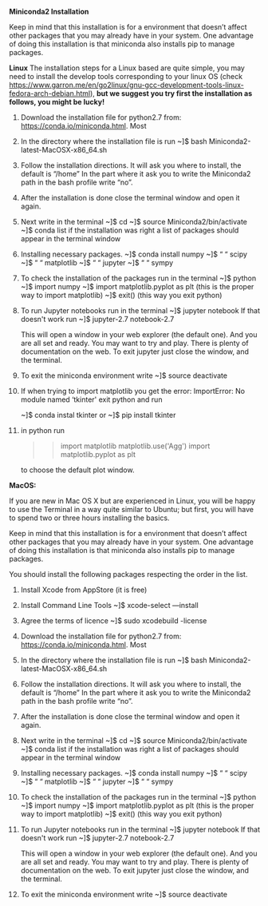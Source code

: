 **Miniconda2 Installation** 

Keep in mind that this installation is for a environment that doesn’t affect other packages that you may already have in your system. One advantage of doing this installation is that miniconda also installs pip to manage packages.

**Linux**
The installation steps for a Linux based are quite simple, you may need to install the develop tools corresponding to your linux OS (check https://www.garron.me/en/go2linux/gnu-gcc-development-tools-linux-fedora-arch-debian.html), 
**but we suggest you try first the installation as follows, you might be lucky!**

1. Download the installation file for python2.7 from: https://conda.io/miniconda.html. Most 

2. In the directory where the installation file is run
	~]$ bash Miniconda2-latest-MacOSX-x86_64.sh

3. Follow the installation directions. It will ask you where to install, the default is “/home” In the part where it ask you to write the Miniconda2             path in the bash profile write “no”.

4. After the installation is done close the terminal window and open it again. 

5. Next write in the terminal
	~]$ cd
	~]$ source Miniconda2/bin/activate
	~]$ conda list
  if the installation was right a list of packages should appear in the terminal window

6. Installing necessary packages.
	~]$ conda install numpy
	~]$     “         “     scipy
	~]$     “         “     matplotlib
	~]$     “         “     jupyter
	~]$     “         “     sympy

8. To check the installation of the packages run in the terminal 
	~]$ python
	~]$ import numpy
	~]$ import matplotlib.pyplot as plt (this is the proper way to import matplotlib)
	~]$ exit() (this way you exit python)

9. To run Jupyter notebooks run in the terminal
	~]$ jupyter notebook
      If that doesn't work run
	~]$ jupyter-2.7 notebook-2.7
  
     This will open a window in your web explorer (the default one). And you are all set and ready. You may want to try and play. 
     There is plenty of documentation  on the web. 
     To exit jupyter just close the window, and the terminal. 
  
10. To exit the miniconda environment write
	~]$ source deactivate 	



11. If when trying to import matplotlib you get the error: ImportError: No module named ‘tkinter' exit python and run
	
	~]$ conda instal tkinter 
	or
	~]$ pip install tkinter
  
12. in python run 
	>>import matplotlib
	>>matplotlib.use('Agg')
	>>import matplotlib.pyplot as plt

	to choose the default plot window.

**MacOS:**

If you are new in Mac OS X but are experienced in Linux, you will be happy to use the Terminal in a way quite similar to Ubuntu; but first, you will have to spend two or three hours installing the basics.

Keep in mind that this installation is for a environment that doesn’t affect other packages that you may already have in your system. One advantage of doing this installation is that miniconda also installs pip to manage packages.

You should install the following packages respecting the order in the list. 

1. Install Xcode from AppStore (it is free)

2. Install Command Line Tools
	~]$  xcode-select —install

3. Agree the terms of licence
	~]$ sudo xcodebuild -license

4. Download the installation file for python2.7 from: https://conda.io/miniconda.html. Most 

5. In the directory where the installation file is run
	~]$ bash Miniconda2-latest-MacOSX-x86_64.sh

6. Follow the installation directions. It will ask you where to install, the default is “/home” In the part where it ask you to write the Miniconda2             path in the bash profile write “no”.

7. After the installation is done close the terminal window and open it again. 

8. Next write in the terminal
	~]$ cd
	~]$ source Miniconda2/bin/activate
	~]$ conda list
  if the installation was right a list of packages should appear in the terminal window

9. Installing necessary packages.
	~]$ conda install numpy
	~]$     “         “     scipy
	~]$     “         “     matplotlib
	~]$     “         “     jupyter
	~]$     “         “     sympy

10. To check the installation of the packages run in the terminal 
	~]$ python
	~]$ import numpy
	~]$ import matplotlib.pyplot as plt (this is the proper way to import matplotlib)
	~]$ exit() (this way you exit python)

11. To run Jupyter notebooks run in the terminal
	~]$ jupyter notebook
      If that doesn't work run
	~]$ jupyter-2.7 notebook-2.7
  
     This will open a window in your web explorer (the default one). And you are all set and ready. You may want to try and play. 
     There is plenty of documentation  on the web. 
     To exit jupyter just close the window, and the terminal. 
  
12. To exit the miniconda environment write
	~]$ source deactivate 	
  

